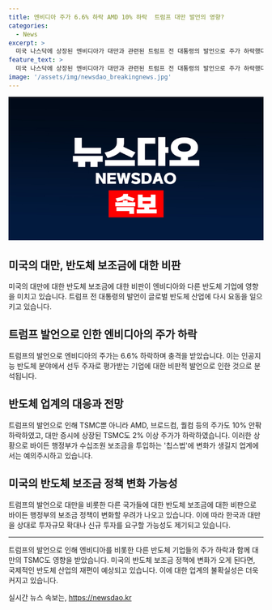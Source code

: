 ```yaml
---
title: 엔비디아 주가 6.6% 하락 AMD 10% 하락  트럼프 대만 발언의 영향?
categories:
  - News
excerpt: >
  미국 나스닥에 상장된 엔비디아가 대만과 관련된 트럼프 전 대통령의 발언으로 주가 하락했다. 트럼프는 대만을 상대로 반도체 사업을 통제하겠다는 발언을 한 것으로, 대만에 대한 방어비 추가 분담을 요구하고 TSMC와의 관계를 재설정할 가능성을 언급했다. 이에 따라 엔비디아 및 기타 반도체 기업들의 주가가 하락했으며, 미국의 대중 제재와 칩스법에 대한 우려로 인해 글로벌 반도체 산업이 요동치고 있다. 또한, 트럼프가 당선되면 대만뿐 아니라 한국과의 관계에서도 보조금에 변화가 생길 가능성에 대한 우려가 나오고 있다.
feature_text: >
  미국 나스닥에 상장된 엔비디아가 대만과 관련된 트럼프 전 대통령의 발언으로 주가 하락했다. 트럼프는 대만을 상대로 반도체 사업을 통제하겠다는 발언을 한 것으로, 대만에 대한 방어비 추가 분담을 요구하고 TSMC와의 관계를 재설정할 가능성을 언급했다. 이에 따라 엔비디아 및 기타 반도체 기업들의 주가가 하락했으며, 미국의 대중 제재와 칩스법에 대한 우려로 인해 글로벌 반도체 산업이 요동치고 있다. 또한, 트럼프가 당선되면 대만뿐 아니라 한국과의 관계에서도 보조금에 변화가 생길 가능성에 대한 우려가 나오고 있다.
image: '/assets/img/newsdao_breakingnews.jpg'
---
```


<p><img src="/assets/img/newsdao_breakingnews.jpg" alt="implanttips 속보" /></p>

<h2 data-ke-size="size26"><b>미국의 대만, 반도체 보조금에 대한 비판</b></h2>

<p data-ke-size="size16">미국의 대만에 대한 반도체 보조금에 대한 비판이 엔비디아와 다른 반도체 기업에 영향을 미치고 있습니다. 트럼프 전 대통령의 발언이 글로벌 반도체 산업에 다시 요동을 일으키고 있습니다.</p>

<h2 data-ke-size="size24"><b>트럼프 발언으로 인한 엔비디아의 주가 하락</b></h2>

<p data-ke-size="size16">트럼프의 발언으로 엔비디아의 주가는 6.6% 하락하며 충격을 받았습니다. 이는 인공지능 반도체 분야에서 선두 주자로 평가받는 기업에 대한 비판적 발언으로 인한 것으로 분석됩니다.</p>

<h2 data-ke-size="size24"><b>반도체 업계의 대응과 전망</b></h2>

<p data-ke-size="size16">트럼프의 발언으로 인해 TSMC뿐 아니라 AMD, 브로드컴, 퀄컴 등의 주가도 10% 안팎 하락하였고, 대만 증시에 상장된 TSMC도 2% 이상 주가가 하락하였습니다. 이러한 상황으로 바이든 행정부가 수십조원 보조금을 투입하는 '칩스법'에 변화가 생길지 업계에서는 예의주시하고 있습니다.</p>

<h2 data-ke-size="size24"><b>미국의 반도체 보조금 정책 변화 가능성</b></h2>

<p data-ke-size="size16">트럼프의 발언으로 대만을 비롯한 다른 국가들에 대한 반도체 보조금에 대한 비판으로 바이든 행정부의 보조금 정책이 변화할 우려가 나오고 있습니다. 이에 따라 한국과 대만을 상대로 투자규모 확대나 신규 투자를 요구할 가능성도 제기되고 있습니다.</p>

<hr>

<p data-ke-size="size16">트럼프의 발언으로 인해 엔비디아를 비롯한 다른 반도체 기업들의 주가 하락과 함께 대만의 TSMC도 영향을 받았습니다. 미국의 반도체 보조금 정책에 변화가 오게 된다면, 국제적인 반도체 산업의 재편이 예상되고 있습니다. 이에 대한 업계의 불확실성은 더욱 커지고 있습니다.</p>
실시간 뉴스 속보는, <a href="https://newsdao.kr" rel="dofollow">https://newsdao.kr</a>



